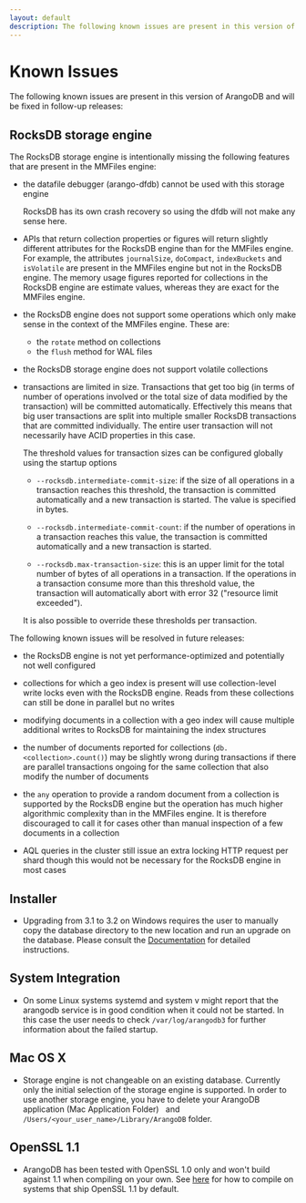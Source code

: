 ```yaml
---
layout: default
description: The following known issues are present in this version of ArangoDB and will be fixedin follow-up releases
---
```

Known Issues
============

The following known issues are present in this version of ArangoDB and will be fixed
in follow-up releases:

RocksDB storage engine
----------------------

The RocksDB storage engine is intentionally missing the following features that 
are present in the MMFiles engine:

* the datafile debugger (arango-dfdb) cannot be used with this storage engine

  RocksDB has its own crash recovery so using the dfdb will not make any sense here.

* APIs that return collection properties or figures will return slightly different
  attributes for the RocksDB engine than for the MMFiles engine. For example, the
  attributes `journalSize`, `doCompact`, `indexBuckets` and `isVolatile` are present
  in the MMFiles engine but not in the RocksDB engine. The memory usage figures reported 
  for collections in the RocksDB engine are estimate values, whereas they are
  exact for the MMFiles engine.

* the RocksDB engine does not support some operations which only make sense in the
  context of the MMFiles engine. These are:

  - the `rotate` method on collections
  - the `flush` method for WAL files

* the RocksDB storage engine does not support volatile collections

* transactions are limited in size. Transactions that get too big (in terms of
  number of operations involved or the total size of data modified by the transaction)
  will be committed automatically. Effectively this means that big user transactions
  are split into multiple smaller RocksDB transactions that are committed individually.
  The entire user transaction will not necessarily have ACID properties in this case.

  The threshold values for transaction sizes can be configured globally using the
  startup options

  * `--rocksdb.intermediate-commit-size`: if the size of all operations in a transaction 
    reaches this threshold, the transaction is committed automatically and a new transaction
    is started. The value is specified in bytes.

  * `--rocksdb.intermediate-commit-count`: if the number of operations in a transaction 
    reaches this value, the transaction is committed automatically and a new transaction
    is started.

  * `--rocksdb.max-transaction-size`: this is an upper limit for the total number of bytes
    of all operations in a transaction. If the operations in a transaction consume more
    than this threshold value, the transaction will automatically abort with error 32
    ("resource limit exceeded").

  It is also possible to override these thresholds per transaction.

The following known issues will be resolved in future releases:

* the RocksDB engine is not yet performance-optimized and potentially not well configured

* collections for which a geo index is present will use collection-level write locks 
  even with the RocksDB engine. Reads from these collections can still be done in parallel 
  but no writes

* modifying documents in a collection with a geo index will cause multiple additional 
  writes to RocksDB for maintaining the index structures

* the number of documents reported for collections (`db.<collection>.count()`) may be
  slightly wrong during transactions if there are parallel transactions ongoing for the
  same collection that also modify the number of documents

* the `any` operation to provide a random document from a collection is supported
  by the RocksDB engine but the operation has much higher algorithmic complexity than 
  in the MMFiles engine. It is therefore discouraged to call it for cases other than manual
  inspection of a few documents in a collection

* AQL queries in the cluster still issue an extra locking HTTP request per shard though
  this would not be necessary for the RocksDB engine in most cases

Installer
---------

* Upgrading from 3.1 to 3.2 on Windows requires the user to manually copy the database directory
  to the new location and run an upgrade on the database. Please consult the
  [Documentation](getting-started-installing-windows.html)
  for detailed instructions.

System Integration
------------------

* On some Linux systems systemd and system v might report that the arangodb
  service is in good condition when it could not be started. In this case the
  user needs to check `/var/log/arangodb3` for further information about the
  failed startup.

Mac OS X
--------

 * Storage engine is not changeable on an existing database. Currently only the initial selection of the storage engine is supported.
   In order to use another storage engine, you have to delete your ArangoDB application (Mac Application Folder)
   and `/Users/<your_user_name>/Library/ArangoDB` folder.

OpenSSL 1.1
-----------

 * ArangoDB has been tested with OpenSSL 1.0 only and won't build against 1.1 when compiling on your own. See [here](cookbook/compiling-open-ssl.html)
   for how to compile on systems that ship OpenSSL 1.1 by default.

